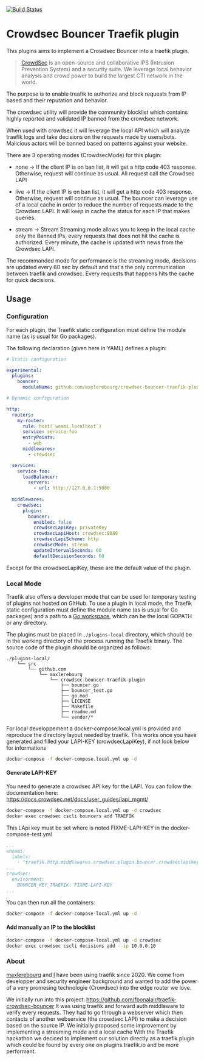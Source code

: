 [![Build Status](https://github.com/maxlerebourg/crowdsec-bouncer-traefik-plugin/workflows/Main/badge.svg?branch=master)](https://github.com/maxlerebourg/crowdsec-bouncer-traefik-plugin/actions)

# Crowdsec Bouncer Traefik plugin

This plugins aims to implement a Crowdsec Bouncer into a traefik plugin.
> [CrowdSec](https://www.crowdsec.net/) is an open-source and collaborative IPS (Intrusion Prevention   System) and a security suite.
> We leverage local behavior analysis and crowd power to build the largest CTI network in the world.

The purpose is to enable treafik to authorize and block requests from IP based and their reputation and behavior.

The crowdsec utility will provide the community blocklist which contains highly reported and validated IP banned from the crowdsec network.

When used with crowdsec it will leverage the local API which will analyze traefik logs and take decisions on the requests made by users/bots. Malicious actors will be banned based on patterns against your website.

There are 3 operating modes (CrowdsecMode) for this plugin:
- none -> If the client IP is on ban list, it will get a http code 403 response.
         Otherwise, request will continue as usual. All request call the Crowdsec LAPI

- live ->  If the client IP is on ban list, it will get a http code 403 response.
          Otherwise, request will continue as usual.
          The bouncer can leverage use of a local cache in order to reduce the number
          of requests made to the Crowdsec LAPI. It will keep in cache the status for
          each IP that makes queries.

- stream -> Stream Streaming mode allows you to keep in the local cache only the Banned IPs,
 			every requests that does not hit the cache is authorized.
 			Every minute, the cache is updated with news from the Crowdsec LAPI.

The recommanded mode for performance is the streaming mode, decisions are updated every 60 sec by default and that's the only communication between traefik and crowdsec. Every requests that happens hits the cache for quick decisions.

## Usage



### Configuration

For each plugin, the Traefik static configuration must define the module name (as is usual for Go packages).

The following declaration (given here in YAML) defines a plugin:

```yaml
# Static configuration

experimental:
  plugins:
    bouncer:
      moduleName: github.com/maxlerebourg/crowdsec-bouncer-traefik-plugin
```

```yaml
# Dynamic configuration

http:
  routers:
    my-router:
      rule: host(`woami.localhost`)
      service: service-foo
      entryPoints:
        - web
      middlewares:
        - crowdsec

  services:
    service-foo:
      loadBalancer:
        servers:
          - url: http://127.0.0.1:5000
  
  middlewares:
    crowdsec:
      plugin:
        bouncer:
          enabled: false
          crowdsecLapiKey: privateKey
          crowdsecLapiHost: crowdsec:8080
          crowdsecLapiScheme: http
          crowdsecMode: stream
          updateIntervalSeconds: 60
          defaultDecisionSeconds: 60
```
Except for the crowdsecLapiKey, these are the default value of the plugin.

### Local Mode

Traefik also offers a developer mode that can be used for temporary testing of plugins not hosted on GitHub.
To use a plugin in local mode, the Traefik static configuration must define the module name (as is usual for Go packages) and a path to a [Go workspace](https://golang.org/doc/gopath_code.html#Workspaces), which can be the local GOPATH or any directory.

The plugins must be placed in `./plugins-local` directory,
which should be in the working directory of the process running the Traefik binary.
The source code of the plugin should be organized as follows:

```
./plugins-local/
    └── src
        └── github.com
            └── maxlerebourg
                └── crowdsec-bouncer-traefik-plugin
                    ├── bouncer.go
                    ├── bouncer_test.go
                    ├── go.mod
                    ├── LICENSE
                    ├── Makefile
                    ├── readme.md
                    └── vendor/* 
```

For local developpement a docker-compose.local.yml is provided and reproduce the directory layout needed by traefik. This works once you have generated and filled your LAPI-KEY (crowdsecLapiKey), if not look below for informations

```bash
docker-compose -f docker-compose.local.yml up -d
```

#### Generate LAPI-KEY
You need to generate a crowdsec API key for the LAPI.
You can follow the documentation here: https://docs.crowdsec.net/docs/user_guides/lapi_mgmt/

```bash
docker-compose -f docker-compose.local.yml up -d crowdsec
docker exec crowdsec cscli bouncers add TRAEFIK
```

This LApi key must be set where is noted FIXME-LAPI-KEY in the docker-compose-test.yml
```yaml
...
whoami:
  labels:
    - "traefik.http.middlewares.crowdsec.plugin.bouncer.crowdseclapikey=FIXME-LAPI-KEY"
...
crowdsec:
  environment:
    BOUNCER_KEY_TRAEFIK: FIXME-LAPI-KEY
...
```

You can then run all the containers:
```bash
docker-compose -f docker-compose-local.yml up -d
```

#### Add manually an IP to the blocklist

```bash
docker-compose -f docker-compose-local.yml up -d crowdsec
docker exec crowdsec cscli decisions add --ip 10.0.0.10
```

### About

[maxlerebourg](https://github.com/maxlerebourg) and [I](https://github.com/mhanotaux) have been using traefik since 2020.
We come from developper and security engineer background and wanted to add the power of a very promesing technologie (Crowdsec) into the edge router we love.

We initially run into this project: https://github.com/fbonalair/traefik-crowdsec-bouncer
It was using traefik and forward auth middleware to verify every requests.
They had to go through a webserver which then contacts of another webservice (the crowdsec LAPI) to make a decision based on the source IP.
We initially proposed some improvement by implementing a streaming mode and a local cache
With the Traefik hackathon we deciced to implement our solution directly as a traefik plugin which could be found by every one on plugins.traefik.io and be more performant.
